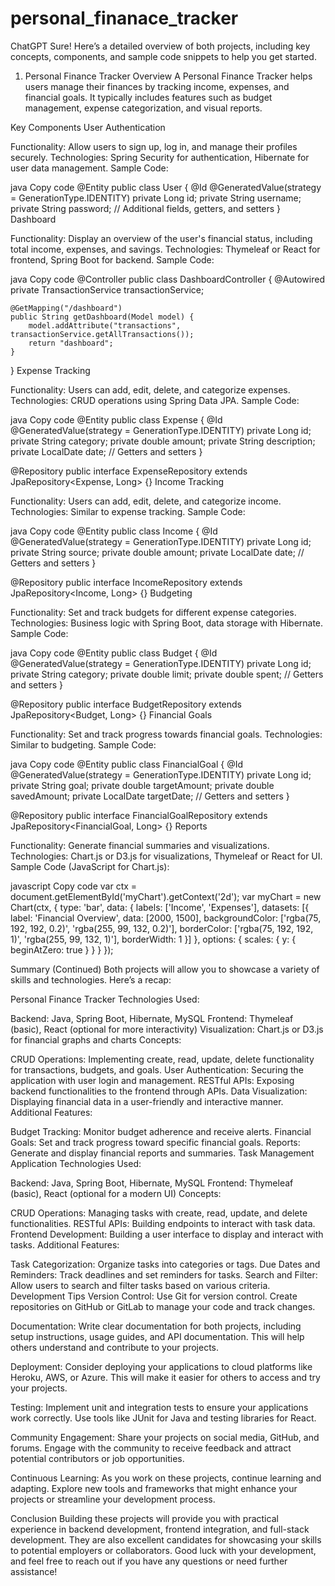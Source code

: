 # personal_finanace_tracker
ChatGPT
Sure! Here’s a detailed overview of both projects, including key concepts, components, and sample code snippets to help you get started.

1. Personal Finance Tracker
Overview
A Personal Finance Tracker helps users manage their finances by tracking income, expenses, and financial goals. It typically includes features such as budget management, expense categorization, and visual reports.

Key Components
User Authentication

Functionality: Allow users to sign up, log in, and manage their profiles securely.
Technologies: Spring Security for authentication, Hibernate for user data management.
Sample Code:

java
Copy code
@Entity
public class User {
    @Id
    @GeneratedValue(strategy = GenerationType.IDENTITY)
    private Long id;
    private String username;
    private String password;
    // Additional fields, getters, and setters
}
Dashboard

Functionality: Display an overview of the user's financial status, including total income, expenses, and savings.
Technologies: Thymeleaf or React for frontend, Spring Boot for backend.
Sample Code:

java
Copy code
@Controller
public class DashboardController {
    @Autowired
    private TransactionService transactionService;
    
    @GetMapping("/dashboard")
    public String getDashboard(Model model) {
        model.addAttribute("transactions", transactionService.getAllTransactions());
        return "dashboard";
    }
}
Expense Tracking

Functionality: Users can add, edit, delete, and categorize expenses.
Technologies: CRUD operations using Spring Data JPA.
Sample Code:

java
Copy code
@Entity
public class Expense {
    @Id
    @GeneratedValue(strategy = GenerationType.IDENTITY)
    private Long id;
    private String category;
    private double amount;
    private String description;
    private LocalDate date;
    // Getters and setters
}

@Repository
public interface ExpenseRepository extends JpaRepository<Expense, Long> {}
Income Tracking

Functionality: Users can add, edit, delete, and categorize income.
Technologies: Similar to expense tracking.
Sample Code:

java
Copy code
@Entity
public class Income {
    @Id
    @GeneratedValue(strategy = GenerationType.IDENTITY)
    private Long id;
    private String source;
    private double amount;
    private LocalDate date;
    // Getters and setters
}

@Repository
public interface IncomeRepository extends JpaRepository<Income, Long> {}
Budgeting

Functionality: Set and track budgets for different expense categories.
Technologies: Business logic with Spring Boot, data storage with Hibernate.
Sample Code:

java
Copy code
@Entity
public class Budget {
    @Id
    @GeneratedValue(strategy = GenerationType.IDENTITY)
    private Long id;
    private String category;
    private double limit;
    private double spent;
    // Getters and setters
}

@Repository
public interface BudgetRepository extends JpaRepository<Budget, Long> {}
Financial Goals

Functionality: Set and track progress towards financial goals.
Technologies: Similar to budgeting.
Sample Code:

java
Copy code
@Entity
public class FinancialGoal {
    @Id
    @GeneratedValue(strategy = GenerationType.IDENTITY)
    private Long id;
    private String goal;
    private double targetAmount;
    private double savedAmount;
    private LocalDate targetDate;
    // Getters and setters
}

@Repository
public interface FinancialGoalRepository extends JpaRepository<FinancialGoal, Long> {}
Reports

Functionality: Generate financial summaries and visualizations.
Technologies: Chart.js or D3.js for visualizations, Thymeleaf or React for UI.
Sample Code (JavaScript for Chart.js):

javascript
Copy code
var ctx = document.getElementById('myChart').getContext('2d');
var myChart = new Chart(ctx, {
    type: 'bar',
    data: {
        labels: ['Income', 'Expenses'],
        datasets: [{
            label: 'Financial Overview',
            data: [2000, 1500],
            backgroundColor: ['rgba(75, 192, 192, 0.2)', 'rgba(255, 99, 132, 0.2)'],
            borderColor: ['rgba(75, 192, 192, 1)', 'rgba(255, 99, 132, 1)'],
            borderWidth: 1
        }]
    },
    options: {
        scales: {
            y: {
                beginAtZero: true
            }
        }
    }
});

Summary (Continued)
Both projects will allow you to showcase a variety of skills and technologies. Here’s a recap:

Personal Finance Tracker
Technologies Used:

Backend: Java, Spring Boot, Hibernate, MySQL
Frontend: Thymeleaf (basic), React (optional for more interactivity)
Visualization: Chart.js or D3.js for financial graphs and charts
Concepts:

CRUD Operations: Implementing create, read, update, delete functionality for transactions, budgets, and goals.
User Authentication: Securing the application with user login and management.
RESTful APIs: Exposing backend functionalities to the frontend through APIs.
Data Visualization: Displaying financial data in a user-friendly and interactive manner.
Additional Features:

Budget Tracking: Monitor budget adherence and receive alerts.
Financial Goals: Set and track progress toward specific financial goals.
Reports: Generate and display financial reports and summaries.
Task Management Application
Technologies Used:

Backend: Java, Spring Boot, Hibernate, MySQL
Frontend: Thymeleaf (basic), React (optional for a modern UI)
Concepts:

CRUD Operations: Managing tasks with create, read, update, and delete functionalities.
RESTful APIs: Building endpoints to interact with task data.
Frontend Development: Building a user interface to display and interact with tasks.
Additional Features:

Task Categorization: Organize tasks into categories or tags.
Due Dates and Reminders: Track deadlines and set reminders for tasks.
Search and Filter: Allow users to search and filter tasks based on various criteria.
Development Tips
Version Control: Use Git for version control. Create repositories on GitHub or GitLab to manage your code and track changes.

Documentation: Write clear documentation for both projects, including setup instructions, usage guides, and API documentation. This will help others understand and contribute to your projects.

Deployment: Consider deploying your applications to cloud platforms like Heroku, AWS, or Azure. This will make it easier for others to access and try your projects.

Testing: Implement unit and integration tests to ensure your applications work correctly. Use tools like JUnit for Java and testing libraries for React.

Community Engagement: Share your projects on social media, GitHub, and forums. Engage with the community to receive feedback and attract potential contributors or job opportunities.

Continuous Learning: As you work on these projects, continue learning and adapting. Explore new tools and frameworks that might enhance your projects or streamline your development process.

Conclusion
Building these projects will provide you with practical experience in backend development, frontend integration, and full-stack development. They are also excellent candidates for showcasing your skills to potential employers or collaborators. Good luck with your development, and feel free to reach out if you have any questions or need further assistance!
